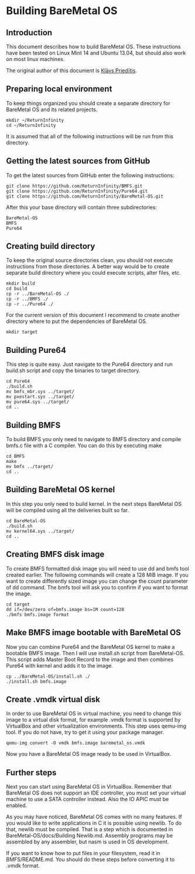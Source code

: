 Building BareMetal OS
=====================

Introduction
------------

This document describes how to build BareMetal OS. These instructions have been tested on Linux Mint 14 and Ubuntu 13.04, but should also work on most linux machines.

The original author of this document is [Klāvs Priedītis](https://gist.github.com/klavs/5808455).


Preparing local environment
---------------------------

To keep things organized you should create a separate directory for BareMetal OS and its related projects.

	mkdir ~/ReturnInfinity
	cd ~/ReturnInfinity

It is assumed that all of the following instructions will be run from this directory.


Getting the latest sources from GitHub
--------------------------------------

To get the latest sources from GitHub enter the following instructions:

	git clone https://github.com/ReturnInfinity/BMFS.git
	git clone https://github.com/ReturnInfinity/Pure64.git
	git clone https://github.com/ReturnInfinity/BareMetal-OS.git

After this your base directory will contain three subdirectories:

	BareMetal-OS
	BMFS
	Pure64


Creating build directory
------------------------

To keep the original source directories clean, you should not execute instructions from those directories. A better way would be to create separate build directory where you could execute scripts, alter files, etc.

	mkdir build
	cd build
	cp -r ../BareMetal-OS ./
	cp -r ../BMFS ./
	cp -r ../Pure64 ./

For the current version of this document I recommend to create another directory where to put the dependencies of BareMetal OS.

	mkdir target


Building Pure64
---------------

This step is quite easy. Just navigate to the Pure64 directory and run build.sh script and copy the binaries to target directory.

	cd Pure64
	./build.sh
	mv bmfs_mbr.sys ../target/
	mv pxestart.sys ../target/
	mv pure64.sys ../target/
	cd ..


Building BMFS
-------------

To build BMFS you only need to navigate to BMFS directory and compile bmfs.c file with a C compiler. You can do this by executing make 

	cd BMFS
	make
	mv bmfs ../target/
	cd ..


Building BareMetal OS kernel
----------------------------

In this step you only need to build kernel. In the next steps BareMetal OS will be compiled using all the deliveries built so far.

	cd BareMetal-OS
	./build.sh
	mv kernel64.sys ../target/
	cd ..


Creating BMFS disk image
------------------------

To create BMFS formatted disk image you will need to use dd and bmfs tool created earlier. The following commands will create a 128 MiB image. If you want to create differently sized image you can change the count parameter of dd command. The bmfs tool will ask you to confirm if you want to format the image.

	cd target
	dd if=/dev/zero of=bmfs.image bs=1M count=128
	./bmfs bmfs.image format


Make BMFS image bootable with BareMetal OS
------------------------------------------
Now you can combine Pure64 and the BareMetal OS kernel to make a bootable BMFS image. Then I will use install.sh script from BareMetal-OS. This script adds Master Boot Record to the image and then combines Pure64 with kernel and adds it to the image.

	cp ../BareMetal-OS/install.sh ./
	./install.sh bmfs.image

	
Create .vmdk virtual disk
-------------------------

In order to use BareMetal OS in virtual machine, you need to change this image to a virtual disk format, for example .vmdk format is supported by VirtualBox and other virtualization environments. This step uses qemu-img tool. If you do not have, try to get it using your package manager.

	qemu-img convert -O vmdk bmfs.image baremetal_os.vmdk

Now you have a BareMetal OS image ready to be used in VirtualBox.


Further steps
-------------

Next you can start using BareMetal OS in VirtualBox. Remember that BareMetal OS does not support an IDE controller, you must set your virtual machine to use a SATA controller instead. Also the IO APIC must be enabled.

As you may have noticed, BareMetal OS comes with no many features. If you would like to write applications in C it is possible using newlib. To do that, newlib must be compiled. That is a step which is documented in BareMetal-OS/docs/Building Newlib.md. Assembly programs may be assembled by any assembler, but nasm is used in OS development.

If you want to know how to put files in your filesystem, read it in BMFS/README.md. You should do these steps before converting it to .vmdk format.

